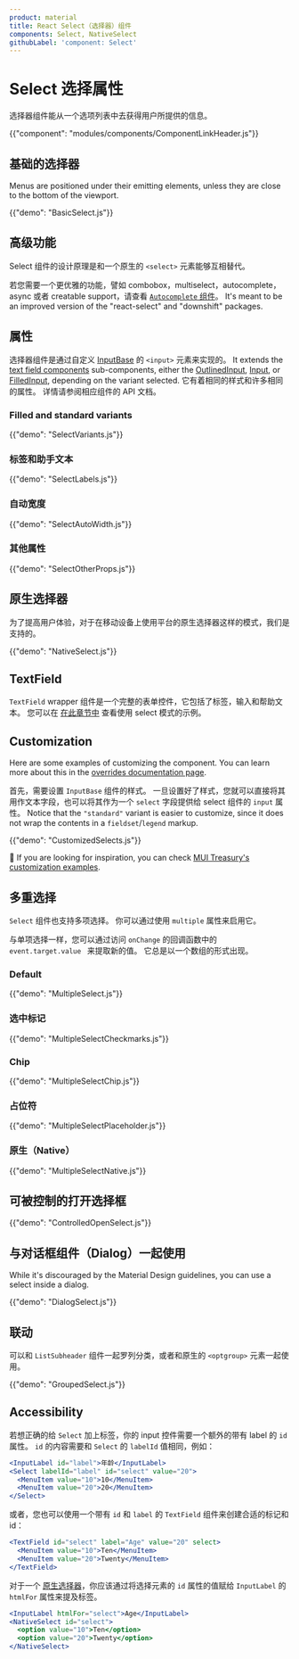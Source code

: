 ```yaml
---
product: material
title: React Select（选择器）组件
components: Select, NativeSelect
githubLabel: 'component: Select'
---
```


# Select 选择属性

<p class="description">选择器组件能从一个选项列表中去获得用户所提供的信息。</p>

{{"component": "modules/components/ComponentLinkHeader.js"}}

## 基础的选择器

Menus are positioned under their emitting elements, unless they are close to the bottom of the viewport.

{{"demo": "BasicSelect.js"}}

## 高级功能

Select 组件的设计原理是和一个原生的 `<select>` 元素能够互相替代。

若您需要一个更优雅的功能，譬如 combobox，multiselect，autocomplete，async 或者 creatable support，请查看 [`Autocomplete` 组件](/material/components/autocomplete/)。 It's meant to be an improved version of the "react-select" and "downshift" packages.

## 属性

选择器组件是通过自定义 [InputBase](/api/input-base/) 的 `<input>` 元素来实现的。 It extends the [text field components](/material/components/text-fields/) sub-components, either the [OutlinedInput](/api/outlined-input/), [Input](/api/input/), or [FilledInput](/api/filled-input/), depending on the variant selected. 它有着相同的样式和许多相同的属性。 详情请参阅相应组件的 API 文档。

### Filled and standard variants

{{"demo": "SelectVariants.js"}}

### 标签和助手文本

{{"demo": "SelectLabels.js"}}

### 自动宽度

{{"demo": "SelectAutoWidth.js"}}

### 其他属性

{{"demo": "SelectOtherProps.js"}}

## 原生选择器

为了提高用户体验，对于在移动设备上使用平台的原生选择器这样的模式，我们是支持的。

{{"demo": "NativeSelect.js"}}

## TextField

`TextField` wrapper 组件是一个完整的表单控件，它包括了标签，输入和帮助文本。 您可以在 [在此章节中](/material/components/text-fields/#select) 查看使用 select 模式的示例。

## Customization

Here are some examples of customizing the component. You can learn more about this in the [overrides documentation page](/material/customization/how-to-customize/).

首先，需要设置 `InputBase` 组件的样式。 一旦设置好了样式，您就可以直接将其用作文本字段，也可以将其作为一个 `select` 字段提供给 select 组件的 `input` 属性。 Notice that the `"standard"` variant is easier to customize, since it does not wrap the contents in a `fieldset`/`legend` markup.

{{"demo": "CustomizedSelects.js"}}

🎨 If you are looking for inspiration, you can check [MUI Treasury's customization examples](https://mui-treasury.com/styles/select/).

## 多重选择

`Select` 组件也支持多项选择。 你可以通过使用 `multiple` 属性来启用它。

与单项选择一样，您可以通过访问 `onChange` 的回调函数中的 `event.target.value ` 来提取新的值。 它总是以一个数组的形式出现。

### Default

{{"demo": "MultipleSelect.js"}}

### 选中标记

{{"demo": "MultipleSelectCheckmarks.js"}}

### Chip

{{"demo": "MultipleSelectChip.js"}}

### 占位符

{{"demo": "MultipleSelectPlaceholder.js"}}

### 原生（Native）

{{"demo": "MultipleSelectNative.js"}}

## 可被控制的打开选择框

{{"demo": "ControlledOpenSelect.js"}}

## 与对话框组件（Dialog）一起使用

While it's discouraged by the Material Design guidelines, you can use a select inside a dialog.

{{"demo": "DialogSelect.js"}}

## 联动

可以和 `ListSubheader` 组件一起罗列分类，或者和原生的 `<optgroup>` 元素一起使用。

{{"demo": "GroupedSelect.js"}}

## Accessibility

若想正确的给 `Select` 加上标签，你的 input 控件需要一个额外的带有 label 的 `id` 属性。 `id` 的内容需要和 `Select` 的 `labelId` 值相同，例如：

```jsx
<InputLabel id="label">年龄</InputLabel>
<Select labelId="label" id="select" value="20">
  <MenuItem value="10">10</MenuItem>
  <MenuItem value="20">20</MenuItem>
</Select>
```

或者，您也可以使用一个带有 `id` 和 `label` 的 `TextField` 组件来创建合适的标记和 id：

```jsx
<TextField id="select" label="Age" value="20" select>
  <MenuItem value="10">Ten</MenuItem>
  <MenuItem value="20">Twenty</MenuItem>
</TextField>
```

对于一个 [原生选择器](#native-select)，你应该通过将选择元素的 `id` 属性的值赋给 `InputLabel` 的 `htmlFor` 属性来提及标签。

```jsx
<InputLabel htmlFor="select">Age</InputLabel>
<NativeSelect id="select">
  <option value="10">Ten</option>
  <option value="20">Twenty</option>
</NativeSelect>
```
